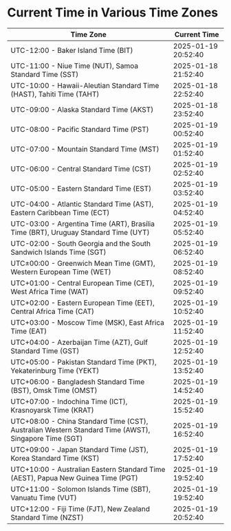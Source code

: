 # Current Time in Various Time Zones

| Time Zone | Current Time |
|-----------|--------------|
| UTC-12:00 - Baker Island Time (BIT) | 2025-01-19 20:52:40 |
| UTC-11:00 - Niue Time (NUT), Samoa Standard Time (SST) | 2025-01-18 21:52:40 |
| UTC-10:00 - Hawaii-Aleutian Standard Time (HAST), Tahiti Time (TAHT) | 2025-01-18 22:52:40 |
| UTC-09:00 - Alaska Standard Time (AKST) | 2025-01-18 23:52:40 |
| UTC-08:00 - Pacific Standard Time (PST) | 2025-01-19 00:52:40 |
| UTC-07:00 - Mountain Standard Time (MST) | 2025-01-19 01:52:40 |
| UTC-06:00 - Central Standard Time (CST) | 2025-01-19 02:52:40 |
| UTC-05:00 - Eastern Standard Time (EST) | 2025-01-19 03:52:40 |
| UTC-04:00 - Atlantic Standard Time (AST), Eastern Caribbean Time (ECT) | 2025-01-19 04:52:40 |
| UTC-03:00 - Argentina Time (ART), Brasília Time (BRT), Uruguay Standard Time (UYT) | 2025-01-19 05:52:40 |
| UTC-02:00 - South Georgia and the South Sandwich Islands Time (SGT) | 2025-01-19 06:52:40 |
| UTC±00:00 - Greenwich Mean Time (GMT), Western European Time (WET) | 2025-01-19 08:52:40 |
| UTC+01:00 - Central European Time (CET), West Africa Time (WAT) | 2025-01-19 09:52:40 |
| UTC+02:00 - Eastern European Time (EET), Central Africa Time (CAT) | 2025-01-19 10:52:40 |
| UTC+03:00 - Moscow Time (MSK), East Africa Time (EAT) | 2025-01-19 11:52:40 |
| UTC+04:00 - Azerbaijan Time (AZT), Gulf Standard Time (GST) | 2025-01-19 12:52:40 |
| UTC+05:00 - Pakistan Standard Time (PKT), Yekaterinburg Time (YEKT) | 2025-01-19 13:52:40 |
| UTC+06:00 - Bangladesh Standard Time (BST), Omsk Time (OMST) | 2025-01-19 14:52:40 |
| UTC+07:00 - Indochina Time (ICT), Krasnoyarsk Time (KRAT) | 2025-01-19 15:52:40 |
| UTC+08:00 - China Standard Time (CST), Australian Western Standard Time (AWST), Singapore Time (SGT) | 2025-01-19 16:52:40 |
| UTC+09:00 - Japan Standard Time (JST), Korea Standard Time (KST) | 2025-01-19 17:52:40 |
| UTC+10:00 - Australian Eastern Standard Time (AEST), Papua New Guinea Time (PGT) | 2025-01-19 19:52:40 |
| UTC+11:00 - Solomon Islands Time (SBT), Vanuatu Time (VUT) | 2025-01-19 19:52:40 |
| UTC+12:00 - Fiji Time (FJT), New Zealand Standard Time (NZST) | 2025-01-19 20:52:40 |

